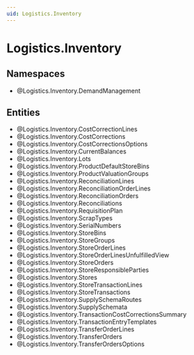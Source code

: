 ```yaml
---
uid: Logistics.Inventory
---
```

# Logistics.Inventory

## Namespaces
- @Logistics.Inventory.DemandManagement  

## Entities
- @Logistics.Inventory.CostCorrectionLines  
- @Logistics.Inventory.CostCorrections  
- @Logistics.Inventory.CostCorrectionsOptions  
- @Logistics.Inventory.CurrentBalances  
- @Logistics.Inventory.Lots  
- @Logistics.Inventory.ProductDefaultStoreBins  
- @Logistics.Inventory.ProductValuationGroups  
- @Logistics.Inventory.ReconciliationLines  
- @Logistics.Inventory.ReconciliationOrderLines  
- @Logistics.Inventory.ReconciliationOrders  
- @Logistics.Inventory.Reconciliations  
- @Logistics.Inventory.RequisitionPlan  
- @Logistics.Inventory.ScrapTypes  
- @Logistics.Inventory.SerialNumbers  
- @Logistics.Inventory.StoreBins  
- @Logistics.Inventory.StoreGroups  
- @Logistics.Inventory.StoreOrderLines  
- @Logistics.Inventory.StoreOrderLinesUnfulfilledView  
- @Logistics.Inventory.StoreOrders  
- @Logistics.Inventory.StoreResponsibleParties  
- @Logistics.Inventory.Stores  
- @Logistics.Inventory.StoreTransactionLines  
- @Logistics.Inventory.StoreTransactions  
- @Logistics.Inventory.SupplySchemaRoutes  
- @Logistics.Inventory.SupplySchemata  
- @Logistics.Inventory.TransactionCostCorrectionsSummary  
- @Logistics.Inventory.TransactionEntryTemplates  
- @Logistics.Inventory.TransferOrderLines  
- @Logistics.Inventory.TransferOrders  
- @Logistics.Inventory.TransferOrdersOptions  

